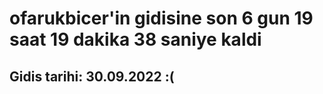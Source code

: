 # ofarukbicer'in gidisine son 6 gun 19 saat 19 dakika 38 saniye kaldi

## Gidis tarihi: 30.09.2022 :(